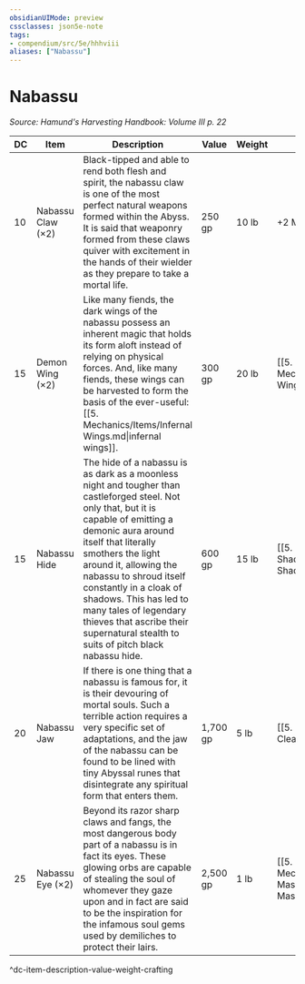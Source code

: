 ```yaml
---
obsidianUIMode: preview
cssclasses: json5e-note
tags:
- compendium/src/5e/hhhviii
aliases: ["Nabassu"]
---
```

# Nabassu
*Source: Hamund's Harvesting Handbook: Volume III p. 22* 

| DC | Item | Description | Value | Weight | Crafting |
|----|------|-------------|-------|--------|----------|
| 10 | Nabassu Claw (×2) | Black-tipped and able to rend both flesh and spirit, the nabassu claw is one of the most perfect natural weapons formed within the Abyss. It is said that weaponry formed from these claws quiver with excitement in the hands of their wielder as they prepare to take a mortal life. | 250 gp | 10 lb | +2 Melee Slashing Weapon |
| 15 | Demon Wing (×2) | Like many fiends, the dark wings of the nabassu possess an inherent magic that holds its form aloft instead of relying on physical forces. And, like many fiends, these wings can be harvested to form the basis of the ever-useful: [[5. Mechanics/Items/Infernal Wings.md\|infernal wings]]. | 300 gp | 20 lb | [[5. Mechanics/Items/Infernal Wings.md\|Infernal Wings]] |
| 15 | Nabassu Hide | The hide of a nabassu is as dark as a moonless night and tougher than castleforged steel. Not only that, but it is capable of emitting a demonic aura around itself that literally smothers the light around it, allowing the nabassu to shroud itself constantly in a cloak of shadows. This has led to many tales of legendary thieves that ascribe their supernatural stealth to suits of pitch black nabassu hide. | 600 gp | 15 lb | [[5. Mechanics/Items/Suit Of Shadows.md\|Suit of Shadows]] |
| 20 | Nabassu Jaw | If there is one thing that a nabassu is famous for, it is their devouring of mortal souls. Such a terrible action requires a very specific set of adaptations, and the jaw of the nabassu can be found to be lined with tiny Abyssal runes that disintegrate any spiritual form that enters them. | 1,700 gp | 5 lb | [[5. Mechanics/Items/Soul Cleaver.md\|Soul Cleaver]] |
| 25 | Nabassu Eye (×2) | Beyond its razor sharp claws and fangs, the most dangerous body part of a nabassu is in fact its eyes. These glowing orbs are capable of stealing the soul of whomever they gaze upon and in fact are said to be the inspiration for the infamous soul gems used by demiliches to protect their lairs. | 2,500 gp | 1 lb | [[5. Mechanics/Items/Lifestealers Mask.md\|Lifestealer's Mask]] |
^dc-item-description-value-weight-crafting